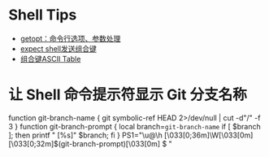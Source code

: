 # Shell Tips

- [getopt：命令行选项、参数处理](http://blog.csdn.net/tdmyl/article/details/24714297)
- [expect shell发送组合键](http://blog.csdn.net/iodoo/article/details/49175707)
- [组合键ASCII Table](http://blog.csdn.net/iodoo/article/details/49175749)

# 让 Shell 命令提示符显示 Git 分支名称
function git-branch-name {
  git symbolic-ref HEAD 2>/dev/null | cut -d"/" -f 3
}
function git-branch-prompt {
  local branch=`git-branch-name`
  if [ $branch ]; then printf " [%s]" $branch; fi
}
PS1="\u@\h \[\033[0;36m\]\W\[\033[0m\]\[\033[0;32m\]\$(git-branch-prompt)\[\033[0m\] \$ "